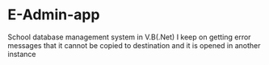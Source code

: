 # E-Admin-app
School database management system in V.B(.Net)
I keep on getting error messages that it cannot be copied to destination and it is opened in another instance
